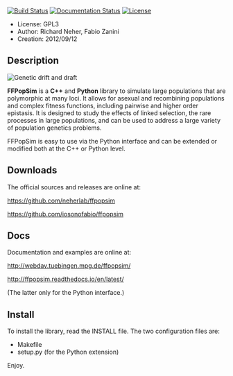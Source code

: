 [![Build Status](https://travis-ci.org/iosonofabio/ffpopsim.svg?branch=master)](https://travis-ci.org/iosonofabio/ffpopsim)
[![Documentation Status](https://readthedocs.org/projects/ffpopsim/badge/?version=latest)](https://readthedocs.org/projects/ffpopsim/?badge=latest)
[![License](https://img.shields.io/badge/license-GPL3-blue.svg)](http://www.gnu.org/copyleft/gpl.html)

* License:	GPL3
* Author:	Richard Neher, Fabio Zanini
* Creation:	2012/09/12

Description
------------
![Genetic drift and draft](/data/drift_vs_draft.png)

**FFPopSim** is a **C++** and **Python** library to simulate large populations that are polymorphic at many loci. It allows for asexual and recombining populations and complex fitness functions, including pairwise and higher order epistasis. It is designed to study the effects of linked selection, the rare processes in large populations, and can be used to address a large variety of population genetics problems.

FFPopSim is easy to use via the Python interface and can be extended or modified both at the C++ or Python level.


Downloads
---------
The official sources and releases are online at:

https://github.com/neherlab/ffpopsim

https://github.com/iosonofabio/ffpopsim

Docs
----
Documentation and examples are online at:

http://webdav.tuebingen.mpg.de/ffpopsim/

http://ffpopsim.readthedocs.io/en/latest/

(The latter only for the Python interface.)

Install
-------
To install the library, read the INSTALL file.
The two configuration files are:

- Makefile
- setup.py (for the Python extension)

Enjoy.

